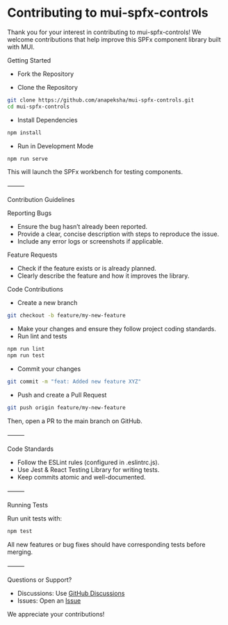# Contributing to mui-spfx-controls

Thank you for your interest in contributing to mui-spfx-controls! We welcome contributions that help improve this SPFx component library built with MUI.

Getting Started

- Fork the Repository

- Clone the Repository

```sh
git clone https://github.com/anapeksha/mui-spfx-controls.git
cd mui-spfx-controls
```

- Install Dependencies

```sh
npm install
```

- Run in Development Mode

```sh
npm run serve
```

This will launch the SPFx workbench for testing components.

⸻

Contribution Guidelines

Reporting Bugs

- Ensure the bug hasn’t already been reported.
- Provide a clear, concise description with steps to reproduce the issue.
- Include any error logs or screenshots if applicable.

Feature Requests

- Check if the feature exists or is already planned.
- Clearly describe the feature and how it improves the library.

Code Contributions

- Create a new branch

```sh
git checkout -b feature/my-new-feature
```

- Make your changes and ensure they follow project coding standards.
- Run lint and tests

```sh
npm run lint
npm run test
```

- Commit your changes

```sh
git commit -m "feat: Added new feature XYZ"
```

- Push and create a Pull Request

```sh
git push origin feature/my-new-feature
```

Then, open a PR to the main branch on GitHub.

⸻

Code Standards

- Follow the ESLint rules (configured in .eslintrc.js).
- Use Jest & React Testing Library for writing tests.
- Keep commits atomic and well-documented.

⸻

Running Tests

Run unit tests with:

```sh
npm test
```

All new features or bug fixes should have corresponding tests before merging.

⸻

Questions or Support?

- Discussions: Use [GitHub Discussions](https://github.com/anapeksha/mui-spfx-controls/discussions)
- Issues: Open an [Issue](https://github.com/anapeksha/mui-spfx-controls/issues)

We appreciate your contributions!
